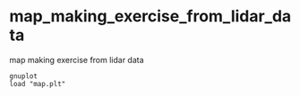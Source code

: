 # map_making_exercise_from_lidar_data
map making exercise from lidar data

```
gnuplot
load "map.plt"
```
